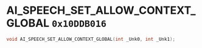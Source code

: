 # AI_SPEECH_SET_ALLOW_CONTEXT_GLOBAL `0x10DDB016`

```cpp
void AI_SPEECH_SET_ALLOW_CONTEXT_GLOBAL(int _Unk0, int _Unk1);
```
